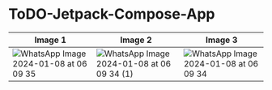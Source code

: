 ﻿# ToDO-Jetpack-Compose-App

| Image 1 | Image 2 | Image 3 |
|---------|---------|---------|
| ![WhatsApp Image 2024-01-08 at 06 09 35](https://github.com/paulovaleb/ToDO-Jetpack-Compose/assets/151897590/7371f407-c7bc-41db-a505-8c0df9629607) | ![WhatsApp Image 2024-01-08 at 06 09 34 (1)](https://github.com/paulovaleb/ToDO-Jetpack-Compose/assets/151897590/1e2321bd-05a3-4f42-84f5-6fde134e12d9) | ![WhatsApp Image 2024-01-08 at 06 09 34](https://github.com/paulovaleb/ToDO-Jetpack-Compose/assets/151897590/298464f9-9df9-4a26-b063-2046c8a2af17) |


